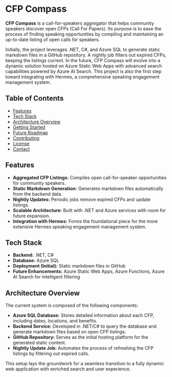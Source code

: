 # CFP Compass

**CFP Compass** is a call-for-speakers aggregator that helps community speakers discover open CFPs (Call For Papers). Its purpose is to ease the process of finding speaking opportunities by compiling and maintaining an up-to-date listing of open calls for speakers.

Initially, the project leverages .NET, C#, and Azure SQL to generate static markdown files in a GitHub repository. A nightly job filters out expired CFPs, keeping the listings current. In the future, CFP Compass will evolve into a dynamic solution hosted on Azure Static Web Apps with advanced search capabilities powered by Azure AI Search. This project is also the first step toward integrating with Hermes, a comprehensive speaking engagement management system.

## Table of Contents

- [Features](#features)
- [Tech Stack](#tech-stack)
- [Architecture Overview](#architecture-overview)
- [Getting Started](#getting-started)
- [Future Roadmap](#future-roadmap)
- [Contributing](#contributing)
- [License](#license)
- [Contact](#contact)

## Features

- **Aggregated CFP Listings:** Compiles open call-for-speaker opportunities for community speakers.
- **Static Markdown Generation:** Generates markdown files automatically from the backend data.
- **Nightly Updates:** Periodic jobs remove expired CFPs and update listings.
- **Scalable Architecture:** Built with .NET and Azure services with room for future expansion.
- **Integration with Hermes:** Forms the foundational piece for the more extensive Hermes speaking engagement management system.

## Tech Stack

- **Backend:** .NET, C#
- **Database:** Azure SQL
- **Deployment (Initial):** Static markdown files in GitHub
- **Future Enhancements:** Azure Static Web Apps, Azure Functions, Azure AI Search for intelligent filtering

## Architecture Overview

The current system is composed of the following components:
- **Azure SQL Database:** Stores detailed information about each CFP, including dates, locations, and benefits.
- **Backend Service:** Developed in .NET/C# to query the database and generate markdown files based on open CFP listings.
- **GitHub Repository:** Serves as the initial hosting platform for the generated static content.
- **Nightly Update Job:** Automates the process of refreshing the CFP listings by filtering out expired calls.

This setup lays the groundwork for a seamless transition to a fully dynamic web application with enriched search and user experience.
